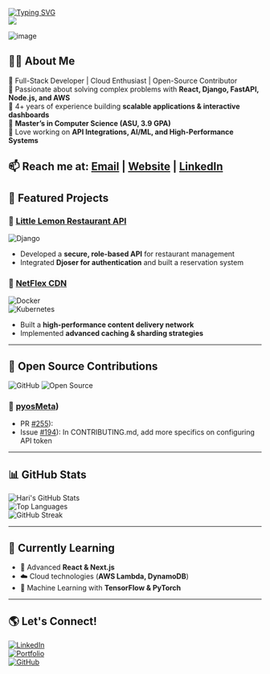 <a href="https://git.io/typing-svg"><img src="https://readme-typing-svg.demolab.com?font=Lora&pause=1000&color=F70404&random=false&width=435&lines=Hi+I'm+Hari+Prakash" alt="Typing SVG" /></a>  
![](https://komarev.com/ghpvc/?username=hariprakash619&style=flat-square)  

![image](https://github.com/user-attachments/assets/c143ce3d-2b0b-4328-9697-bbdf3e63ab5e)

## 👨‍💻 About Me  
🔹 Full-Stack Developer | Cloud Enthusiast | Open-Source Contributor  
🔹 Passionate about solving complex problems with **React, Django, FastAPI, Node.js, and AWS**  
🔹 4+ years of experience building **scalable applications & interactive dashboards**  
🔹 **Master’s in Computer Science (ASU, 3.9 GPA)**  
🔹 Love working on **API Integrations, AI/ML, and High-Performance Systems**  

📫 **Reach me at:** [Email](mailto:hariprakash.619@gmail.com) | [Website](https://hariprakash619.github.io/) | [LinkedIn](https://www.linkedin.com/in/hariprakashvelmurugan/)  
---  

## 🚀 Featured Projects  

### 📌 [Little Lemon Restaurant API](https://github.com/hariprakash619/LittleLemonAPI)  
![Django](https://img.shields.io/badge/Django-092E20?style=for-the-badge&logo=django&logoColor=white)  
- Developed a **secure, role-based API** for restaurant management  
- Integrated **Djoser for authentication** and built a reservation system  

### 📌 [NetFlex CDN](https://github.com/hariprakash619)
![Docker](https://img.shields.io/badge/Docker-2496ED?style=for-the-badge&logo=docker&logoColor=white)  
![Kubernetes](https://img.shields.io/badge/Kubernetes-326CE5?style=for-the-badge&logo=kubernetes&logoColor=white)  
- Built a **high-performance content delivery network**  
- Implemented **advanced caching & sharding strategies**  

---  

## 🤝 Open Source Contributions
![GitHub](https://img.shields.io/badge/GitHub-100000?style=for-the-badge&logo=github&logoColor=white)
![Open Source](https://img.shields.io/badge/Open_Source-%23F05032.svg?style=for-the-badge&logo=open-source-initiative&logoColor=white)

### 📌 [pyosMeta](https://github.com/pyOpenSci))
- PR [#255](https://github.com/pyOpenSci/pyosMeta/pull/255)): 
- Issue [#194](https://github.com/pyOpenSci/pyosMeta/issues/194)): In CONTRIBUTING.md, add more specifics on configuring API token

---  

## 📊 GitHub Stats  
![Hari's GitHub Stats](https://github-readme-stats.vercel.app/api?username=hariprakash619&show_icons=true&theme=radical&hide_border=true)  
![Top Languages](https://github-readme-stats.vercel.app/api/top-langs/?username=hariprakash619&layout=compact&theme=radical&hide_border=true)  
![GitHub Streak](https://streak-stats.demolab.com?user=hariprakash619&theme=highcontrast&hide_border=true)  

---  

## 📖 Currently Learning  
- 🚀 Advanced **React & Next.js**  
- ☁️ Cloud technologies (**AWS Lambda, DynamoDB**)  
- 🤖 Machine Learning with **TensorFlow & PyTorch**  

---  

## 🌎 Let's Connect!  
[![LinkedIn](https://img.shields.io/badge/-LinkedIn-blue?style=for-the-badge&logo=linkedin)](https://www.linkedin.com/in/hariprakashvelmurugan)  
[![Portfolio](https://img.shields.io/badge/Portfolio-%23000000.svg?style=for-the-badge&logo=vercel&logoColor=white)](https://hariprakash619.github.io/)  
[![GitHub](https://img.shields.io/badge/GitHub-%23121011.svg?style=for-the-badge&logo=github&logoColor=white)](https://github.com/hariprakash619)  







